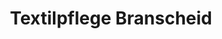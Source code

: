 ---
title: "Textilpflege Branscheid"
url: /bergneustadt/textilpflege-branscheid/
shop: Wäscherei
---